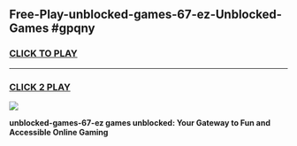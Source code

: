 
## Free-Play-unblocked-games-67-ez-Unblocked-Games #gpqny
<h3>
<a href="https://news.freeplayer.one?title=unblocked-games-67-ez&ref=8M">CLICK TO PLAY</a></h3>
<hr>

<h3>
<a href="https://news.freeplayer.one?title=unblocked-games-67-ez&ref=8M">CLICK 2 PLAY</a>
  
</h3>

<a href="https://news.freeplayer.one?title=unblocked-games-67-ez&ref=8M"><img src="https://clearcache.store/games.png"></a>


**unblocked-games-67-ez games unblocked: Your Gateway to Fun and Accessible Online Gaming**
